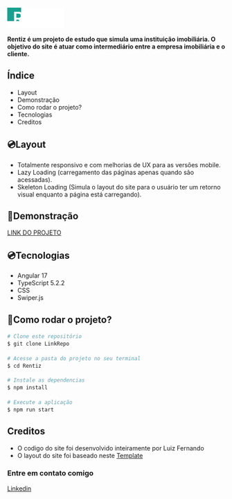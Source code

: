 ![Rentiz](./src/assets/logo/logo.png)

**Rentiz é um projeto de estudo que simula uma instituição imobiliária. O objetivo do site é atuar como intermediário entre a empresa imobiliária e o cliente.**

## Índice

- <a hfer ="#layout">Layout</a>
- <a hfer ="#demonstracao">Demonstração</a>
- <a hfer ="#rodar">Como rodar o projeto?</a>
- <a hfer ="#tecnologias">Tecnologias</a>
- <a hfer ="#creditos">Creditos</a>

## 💿Layout

- Totalmente responsivo e com melhorias de UX para as versões mobile.
- Lazy Loading (carregamento das páginas apenas quando são acessadas).
- Skeleton Loading (Simula o layout do site para o usuário ter um retorno visual enquanto a página está carregando).

## 📀Demonstração

<a href="https://rentiz-nine.vercel.app/home" target="_blank">LINK DO PROJETO</a>

## 💿Tecnologias

- Angular 17
- TypeScript 5.2.2
- CSS
- Swiper.js

## 📀Como rodar o projeto?

```bash
# Clone este repositório
$ git clone LinkRepo

# Acesse a pasta do projeto no seu terminal
$ cd Rentiz

# Instale as dependencias
$ npm install

# Execute a aplicação
$ npm run start
```

## Creditos

- O codigo do site foi desenvolvido inteiramente por Luiz Fernando
- O layout do site foi baseado neste <a href="https://demo.templatesjungle.com/rentiz/" target="_blank">Template</a>

### Entre em contato comigo

<a href="https://www.linkedin.com/in/lfsilvaferreira/" target="_blank">Linkedin</a>
